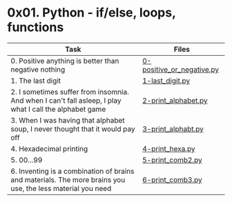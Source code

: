 # 0x01. Python - if/else, loops, functions 

|Task|Files|
|----|-----|
|0. Positive anything is better than negative nothing|[0-positive_or_negative.py](./0-positive_or_negative.py)|
|1. The last digit|[1-last_digit.py](./1-last_digit.py)|
|2. I sometimes suffer from insomnia. And when I can't fall asleep, I play what I call the alphabet game|[2-print_alphabet.py](./2-print_alphabet.py)|
|3. When I was having that alphabet soup, I never thought that it would pay off|[3-print_alphabt.py](./3-print_alphabt.py)|
|4. Hexadecimal printing|[4-print_hexa.py](./4-print_hexa.py)|
|5. 00...99|[5-print_comb2.py](./5-print_comb2.py)|
|6. Inventing is a combination of brains and materials. The more brains you use, the less material you need|[6-print_comb3.py](./6-print_comb3.py)|

